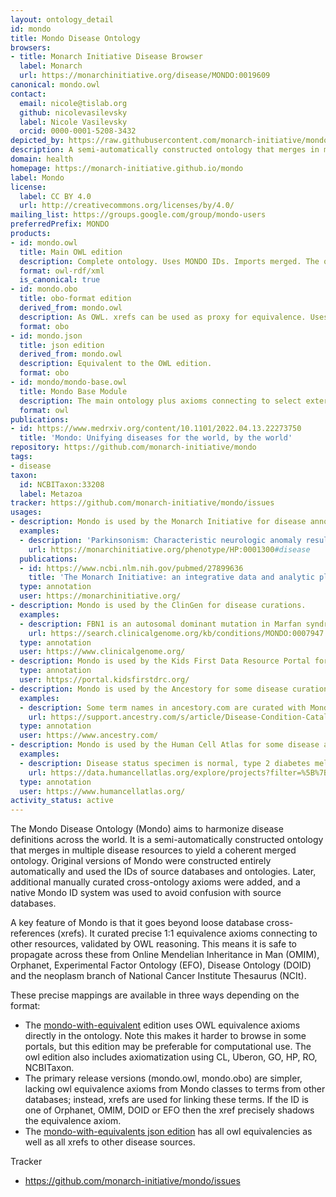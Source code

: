 ```yaml
---
layout: ontology_detail
id: mondo
title: Mondo Disease Ontology
browsers:
- title: Monarch Initiative Disease Browser
  label: Monarch
  url: https://monarchinitiative.org/disease/MONDO:0019609
canonical: mondo.owl
contact:
  email: nicole@tislab.org
  github: nicolevasilevsky
  label: Nicole Vasilevsky
  orcid: 0000-0001-5208-3432
depicted_by: https://raw.githubusercontent.com/monarch-initiative/mondo/master/docs/images/mondo_logo_black-stacked-small.png
description: A semi-automatically constructed ontology that merges in multiple disease resources to yield a coherent merged ontology.
domain: health
homepage: https://monarch-initiative.github.io/mondo
label: Mondo
license:
  label: CC BY 4.0
  url: http://creativecommons.org/licenses/by/4.0/
mailing_list: https://groups.google.com/group/mondo-users
preferredPrefix: MONDO
products:
- id: mondo.owl
  title: Main OWL edition
  description: Complete ontology. Uses MONDO IDs. Imports merged. The original mondo.owl without merged imports and with equivalence axioms can now be obtained from the release pages and is called mondo-with-equivalents.
  format: owl-rdf/xml
  is_canonical: true
- id: mondo.obo
  title: obo-format edition
  derived_from: mondo.owl
  description: As OWL. xrefs can be used as proxy for equivalence. Uses Mondo IDs.
  format: obo
- id: mondo.json
  title: json edition
  derived_from: mondo.owl
  description: Equivalent to the OWL edition.
  format: obo
- id: mondo/mondo-base.owl
  title: Mondo Base Module
  description: The main ontology plus axioms connecting to select external ontologies, excluding the external ontologies themselves
  format: owl
publications:
- id: https://www.medrxiv.org/content/10.1101/2022.04.13.22273750
  title: 'Mondo: Unifying diseases for the world, by the world'
repository: https://github.com/monarch-initiative/mondo
tags:
- disease
taxon:
  id: NCBITaxon:33208
  label: Metazoa
tracker: https://github.com/monarch-initiative/mondo/issues
usages:
- description: Mondo is used by the Monarch Initiative for disease annotations.
  examples:
  - description: 'Parkinsonism: Characteristic neurologic anomaly resulting form degeneration of dopamine-generating cells in the substantia nigra, a region of the midbrain, characterized clinically by shaking, rigidity, slowness of movement and difficulty with walking and gait.'
    url: https://monarchinitiative.org/phenotype/HP:0001300#disease
  publications:
  - id: https://www.ncbi.nlm.nih.gov/pubmed/27899636
    title: 'The Monarch Initiative: an integrative data and analytic platform connecting phenotypes to genotypes across species '
  type: annotation
  user: https://monarchinitiative.org/
- description: Mondo is used by the ClinGen for disease curations.
  examples:
  - description: FBN1 is an autosomal dominant mutation in Marfan syndrome.
    url: https://search.clinicalgenome.org/kb/conditions/MONDO:0007947
  type: annotation
  user: https://www.clinicalgenome.org/
- description: Mondo is used by the Kids First Data Resource Portal for disease annotations. Note, a login is needed to access the portal and view the Mondo-curated data.
  type: annotation
  user: https://portal.kidsfirstdrc.org/
- description: Mondo is used by the Ancestory for some disease curations.
  examples:
  - description: Some term names in ancestory.com are curated with Mondo, for ease of use.
    url: https://support.ancestry.com/s/article/Disease-Condition-Catalog-Powered-by-MONDO
  type: annotation
  user: https://www.ancestry.com/
- description: Mondo is used by the Human Cell Atlas for some disease annotations.
  examples:
  - description: Disease status specimen is normal, type 2 diabetes mellitus.
    url: https://data.humancellatlas.org/explore/projects?filter=%5B%7B%22facetName%22:%22organ%22,%22terms%22:%5B%22kidney%22%5D%7D,%7B%22facetName%22:%22donorDisease%22,%22terms%22:%5B%22acoustic%20neuroma%22,%22acute%20kidney%20tubular%20necrosis%22%5D%7D%5D&catalog=dcp1
  type: annotation
  user: https://www.humancellatlas.org/
activity_status: active
---
```


The Mondo Disease Ontology (Mondo) aims to harmonize disease definitions across the world. It is a semi-automatically constructed ontology that merges in multiple disease resources to yield a coherent merged ontology. Original versions of Mondo were constructed entirely automatically and used the IDs of source databases and ontologies. Later, additional manually curated cross-ontology axioms were added, and a native Mondo ID system was used to avoid confusion with source databases.

A key feature of Mondo is that it goes beyond loose database cross-references (xrefs). It curated precise 1:1 equivalence axioms connecting to other resources, validated by OWL reasoning. This means it is safe to propagate across these from Online Mendelian Inheritance in Man (OMIM), Orphanet, Experimental Factor Ontology (EFO), Disease Ontology (DOID) and the neoplasm branch of National Cancer Institute Thesaurus (NCIt).

These precise mappings are available in three ways depending on the format:

- The [mondo-with-equivalent](http://purl.obolibrary.org/obo/mondo/mondo-with-equivalents.owl) edition uses OWL equivalence axioms directly in the ontology. Note this makes it harder to browse in some portals, but this edition may be preferable for computational use. The owl edition also includes axiomatization using CL, Uberon, GO, HP, RO, NCBITaxon.
- The primary release versions (mondo.owl, mondo.obo) are simpler, lacking owl equivalence axioms from Mondo classes to terms from other databases; instead, xrefs are used for linking these terms. If the ID is one of Orphanet, OMIM, DOID or EFO then the xref precisely shadows the equivalence axiom.
- The [mondo-with-equivalents json edition](http://purl.obolibrary.org/obo/mondo/mondo-with-equivalents.json) has all owl equivalencies as well as all xrefs to other disease sources.

Tracker

 - https://github.com/monarch-initiative/mondo/issues
